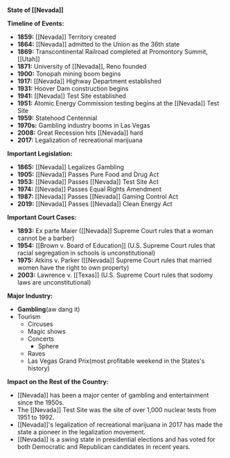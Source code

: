 **State of [[Nevada]]**

**Timeline of Events:**

* **1859:** [[Nevada]] Territory created
* **1864:** [[Nevada]] admitted to the Union as the 36th state
* **1869:** Transcontinental Railroad completed at Promontory Summit, [[Utah]]
* **1871:** University of [[Nevada]], Reno founded
* **1900:** Tonopah mining boom begins
* **1917:** [[Nevada]] Highway Department established
* **1931:** Hoover Dam construction begins
* **1941:** [[Nevada]] Test Site established
* **1951:** Atomic Energy Commission testing begins at the [[Nevada]] Test Site
* **1959:** Statehood Centennial
* **1970s:** Gambling industry booms in Las Vegas
* **2008:** Great Recession hits [[Nevada]] hard
* **2017:** Legalization of recreational marijuana

**Important Legislation:**

* **1865:** [[Nevada]] Legalizes Gambling
* **1905:** [[Nevada]] Passes Pure Food and Drug Act
* **1953:** [[Nevada]] Passes [[Nevada]] Test Site Act
* **1974:** [[Nevada]] Passes Equal Rights Amendment
* **1987:** [[Nevada]] Passes [[Nevada]] Gaming Control Act
* **2019:** [[Nevada]] Passes [[Nevada]] Clean Energy Act

**Important Court Cases:**

* **1893:** Ex parte Maier ([[Nevada]] Supreme Court rules that a woman cannot be a barber)
* **1954:** [[Brown v. Board of Education]] (U.S. Supreme Court rules that racial segregation in schools is unconstitutional)
* **1975:** Atkins v. Parker ([[Nevada]] Supreme Court rules that married women have the right to own property)
* **2003:** Lawrence v. [[Texas]] (U.S. Supreme Court rules that sodomy laws are unconstitutional)

**Major Industry:**

* **Gambling**(aw dang it)
* Tourism
	* Circuses
	* Magic shows
	* Concerts
		* Sphere
	* Raves
	* Las Vegas Grand Prix(most profitable weekend in the States's history)

**Impact on the Rest of the Country:**

* [[Nevada]] has been a major center of gambling and entertainment since the 1950s.
* The [[Nevada]] Test Site was the site of over 1,000 nuclear tests from 1951 to 1992.
* [[Nevada]]'s legalization of recreational marijuana in 2017 has made the state a pioneer in the legalization movement.
* [[Nevada]] is a swing state in presidential elections and has voted for both Democratic and Republican candidates in recent years.